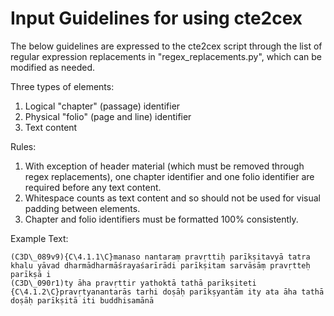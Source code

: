 # Input Guidelines for using cte2cex

The below guidelines are expressed to the cte2cex script through the list of regular expression replacements in "regex_replacements.py", which can be modified as needed.

Three types of elements:

1. Logical "chapter" (passage) identifier
2. Physical "folio" (page and line) identifier
3. Text content

Rules:

1. With exception of header material (which must be removed through regex replacements), one chapter identifier and one folio identifier are required before any text content.
2. Whitespace counts as text content and so should not be used for visual padding between elements.
3. Chapter and folio identifiers must be formatted 100% consistently.

Example Text:

~~~~
(C3D\_089v9){C\4.1.1\C}manaso nantaraṃ pravṛttiḥ parīkṣitavyā tatra khalu yāvad dharmādharmāśrayaśarīrādi parīkṣitam sarvāsāṃ pravṛtteḥ parīkṣā i
(C3D\_090r1)ty āha pravṛttir yathoktā tathā parīkṣiteti {C\4.1.2\C}pravṛtyanantarās tarhi doṣāḥ parīkṣyantām ity ata āha tathā doṣāḥ parīkṣitā iti buddhisamānā
~~~~